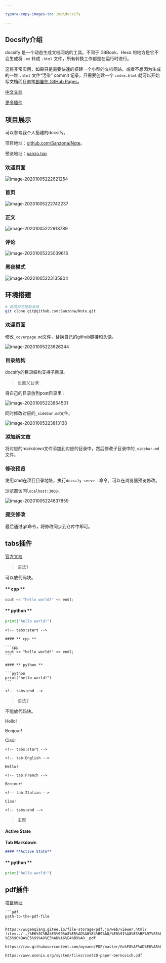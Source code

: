 ```yaml
---

typora-copy-images-to: img\docsify

---
```




## Docsify介绍

docsify 是一个动态生成文档网站的工具。不同于 GitBook、Hexo 的地方是它不会生成将 `.md` 转成 `.html` 文件，所有转换工作都是在运行时进行。

这将非常实用，如果只是需要快速的搭建一个小型的文档网站，或者不想因为生成的一堆 `.html` 文件“污染” commit 记录，只需要创建一个 `index.html` 就可以开始写文档而且直接[部署在 GitHub Pages](https://docsify.js.org/#/zh-cn/deploy)。

[中文文档](https://docsify.js.org/#/zh-cn/)

[更多插件](https://docsify.js.org/#/awesome?id=plugins)



## 项目展示

可以参考我个人搭建的docsify。

项目地址：[github.com/Sanzona/Note](https://github.com/Sanzona/Note)。

预览地址：[sanzo.top](https://sanzo.top/#/)

### 欢迎页面

![image-20201005222621254](img/docsify/image-20201005222621254.png)

### 首页

![image-20201005222742237](img/docsify/image-20201005222742237.png)

### 正文



![image-20201005222918789](img/docsify/image-20201005222918789.png)



### 评论

![image-20201005223039616](img/docsify/image-20201005223039616.png)



### 黑夜模式

![image-20201005223135904](img/docsify/image-20201005223135904.png)





## 环境搭建

```bash
# 将项目克隆到本地
git clone git@github.com:Sanzona/Note.git
```



### 欢迎页面

修改`_coverpage.md`文件，替换自己的github链接和头像。

![image-20201005223626244](img/docsify/image-20201005223626244.png)



### 目录结构

docsify的目录结构支持子目录。

> 设置父目录

将自己的目录放到post目录里：

![image-20201005223854501](img/docsify/image-20201005223854501.png)

同时修改对应的`_sidebar.md`文件。

![image-20201005223813130](img/docsify/image-20201005223813130.png)



### 添加新文章

将对应的markdown文件添加到对应的目录中，然后修改子目录中的`_sidebar.md`文件。



### 修改预览

使用cmd在项目目录地址，执行`docsify serve .`命令，可以在浏览器预览修改。

浏览器访问`localhost:3000`。

![image-20201005224637859](img/docsify/image-20201005224637859.png)



### 提交修改

最后通过git命令，将修改同步到仓库中即可。



## tabs插件

[官方文档](https://jhildenbiddle.github.io/docsify-tabs/#/)

> 语法1

可以放代码块。

<!-- tabs:start -->

#### ** cpp **

```cpp
cout << "hello world!" << endl;
```

#### ** python **

```python
print("hello world!")
```

<!-- tabs:end -->



```
<!-- tabs:start -->

#### ** cpp **

​```cpp
cout << "hello world!" << endl;
​```

#### ** python **

​```python
print("hello world!")
​```

<!-- tabs:end -->
```





> 语法2

不能放代码块。

<!-- tabs:start -->

<!-- tab:English -->

Hello!

<!-- tab:French -->

Bonjour!

<!-- tab:Italian -->

Ciao!

<!-- tabs:end -->

```
<!-- tabs:start -->

<!-- tab:English -->

Hello!

<!-- tab:French -->

Bonjour!

<!-- tab:Italian -->

Ciao!

<!-- tabs:end -->
```



> 主题

<!-- tabs:start -->

#### **Active State**

**Tab Markdown**

```markdown
#### **Active State**
```



#### ** python **

```python
print("hello world!")
```

<!-- tabs:end -->







## pdf插件

[项目地址](https://github.com/lazypanda10117/docsify-pdf-embed)



```
​```pdf
path-to-the-pdf-file
​```
```

```pdf
https://wugenqiang.gitee.io/file-storage/pdf.js/web/viewer.html?file=../../%E6%9C%BA%E5%99%A8%E5%AD%A6%E4%B9%A0/%E5%91%A8%E5%BF%97%E5%8D%8E-%E6%9C%BA%E5%99%A8%E5%AD%A6%E4%B9%A0_.pdf
```

```pdf
https://raw.githubusercontent.com/mynane/PDF/master/Go%E8%AF%AD%E8%A8%80%E7%BC%96%E7%A8%8B.pdf
```

```pdf
https://www.usenix.org/system/files/cset20-paper-berkovich.pdf
```

